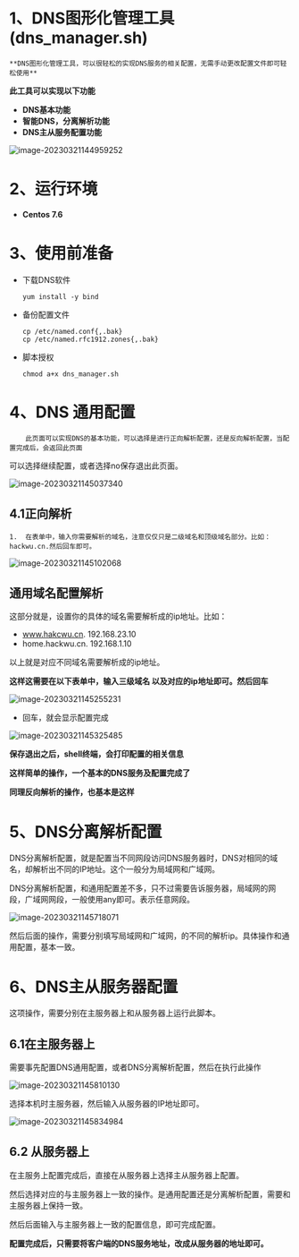 # 1、DNS图形化管理工具 (dns_manager.sh)



	**DNS图形化管理工具，可以很轻松的实现DNS服务的相关配置，无需手动更改配置文件即可轻松使用**

**此工具可以实现以下功能**

* **DNS基本功能**
* **智能DNS，分离解析功能**
* **DNS主从服务配置功能**

![image-20230321144959252](https://hackwu-images-1305994922.cos.ap-nanjing.myqcloud.com/images/image-20230321144959252.png)



# 2、运行环境

* **Centos 7.6**



# 3、使用前准备

* 下载DNS软件

  ```shell
  yum install -y bind
  ```

* 备份配置文件

  ```she
  cp /etc/named.conf{,.bak}
  cp /etc/named.rfc1912.zones{,.bak}
  ```

* 脚本授权

  ```she
  chmod a+x dns_manager.sh
  ```



# 4、DNS 通用配置

		此页面可以实现DNS的基本功能，可以选择是进行正向解析配置，还是反向解析配置，当配置完成后，会返回此页面

可以选择继续配置，或者选择no保存退出此页面。

![image-20230321145037340](https://hackwu-images-1305994922.cos.ap-nanjing.myqcloud.com/images/image-20230321145037340.png)



## 4.1正向解析

 	1.  在表单中，输入你需要解析的域名，注意仅仅只是二级域名和顶级域名部分。比如：hackwu.cn.然后回车即可。

![image-20230321145102068](https://hackwu-images-1305994922.cos.ap-nanjing.myqcloud.com/images/image-20230321145102068.png)

 ## 通用域名配置解析

这部分就是，设置你的具体的域名需要解析成的ip地址。比如：

   * www.hakcwu.cn.  	192.168.23.10
   * home.hackwu.cn.     192.168.1.10

以上就是对应不同域名需要解析成的ip地址。

**这样这需要在以下表单中，输入三级域名 以及对应的ip地址即可。然后回车**

![image-20230321145255231](https://hackwu-images-1305994922.cos.ap-nanjing.myqcloud.com/images/image-20230321145255231.png)

* 回车，就会显示配置完成

![image-20230321145325485](https://hackwu-images-1305994922.cos.ap-nanjing.myqcloud.com/images/image-20230321145325485.png)



**保存退出之后，shell终端，会打印配置的相关信息**

**这样简单的操作，一个基本的DNS服务及配置完成了**

**同理反向解析的操作，也基本是这样**



# 5、DNS分离解析配置

DNS分离解析配置，就是配置当不同网段访问DNS服务器时，DNS对相同的域名，却解析出不同的IP地址。这个一般分为局域网和广域网。

DNS分离解析配置，和通用配置差不多，只不过需要告诉服务器，局域网的网段，广域网网段，一般使用any即可。表示任意网段。

![image-20230321145718071](https://hackwu-images-1305994922.cos.ap-nanjing.myqcloud.com/images/image-20230321145718071.png)

然后后面的操作，需要分别填写局域网和广域网，的不同的解析ip。具体操作和通用配置，基本一致。



# 6、DNS主从服务器配置

这项操作，需要分别在主服务器上和从服务器上运行此脚本。

## 6.1在主服务器上

需要事先配置DNS通用配置，或者DNS分离解析配置，然后在执行此操作

![image-20230321145810130](https://hackwu-images-1305994922.cos.ap-nanjing.myqcloud.com/images/image-20230321145810130.png)

选择本机时主服务器，然后输入从服务器的IP地址即可。

![image-20230321145834984](https://hackwu-images-1305994922.cos.ap-nanjing.myqcloud.com/images/image-20230321145834984.png)



## 6.2 从服务器上

在主服务上配置完成后，直接在从服务器上选择主从服务器上配置。

然后选择对应的与主服务器上一致的操作。是通用配置还是分离解析配置，需要和主服务器上保持一致。

然后后面输入与主服务器上一致的配置信息，即可完成配置。

**配置完成后，只需要将客户端的DNS服务地址，改成从服务器的地址即可。**
